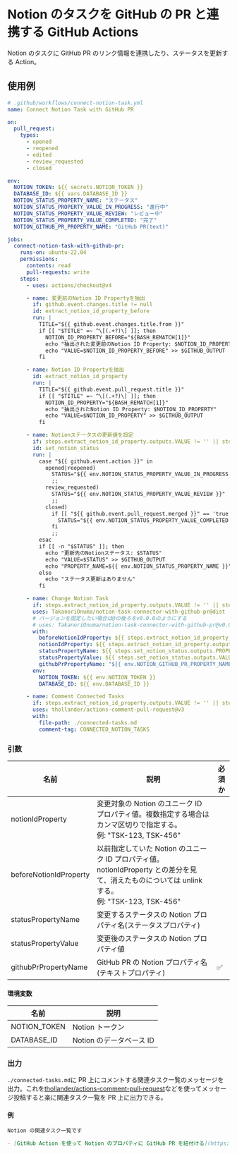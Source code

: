 # Notion のタスクを GitHub の PR と連携する GitHub Actions

Notion のタスクに GitHub PR のリンク情報を連携したり、ステータスを更新する Action。

## 使用例

```yml
# .github/workflows/connect-notion-task.yml
name: Connect Notion Task with GitHub PR

on:
  pull_request:
    types:
      - opened
      - reopened
      - edited
      - review_requested
      - closed

env:
  NOTION_TOKEN: ${{ secrets.NOTION_TOKEN }}
  DATABASE_ID: ${{ vars.DATABASE_ID }}
  NOTION_STATUS_PROPERTY_NAME: "ステータス"
  NOTION_STATUS_PROPERTY_VALUE_IN_PROGRESS: "進行中"
  NOTION_STATUS_PROPERTY_VALUE_REVIEW: "レビュー中"
  NOTION_STATUS_PROPERTY_VALUE_COMPLETED: "完了"
  NOTION_GITHUB_PR_PROPERTY_NAME: "GitHub PR(text)"

jobs:
  connect-notion-task-with-github-pr:
    runs-on: ubuntu-22.04
    permissions:
      contents: read
      pull-requests: write
    steps:
      - uses: actions/checkout@v4

      - name: 変更前のNotion ID Propertyを抽出
        if: github.event.changes.title != null
        id: extract_notion_id_property_before
        run: |
          TITLE="${{ github.event.changes.title.from }}"
          if [[ "$TITLE" =~ ^\[(.+?)\] ]]; then
            NOTION_ID_PROPERTY_BEFORE="${BASH_REMATCH[1]}"
            echo "抽出された変更前のNotion ID Property: $NOTION_ID_PROPERTY_BEFORE"
            echo "VALUE=$NOTION_ID_PROPERTY_BEFORE" >> $GITHUB_OUTPUT
          fi

      - name: Notion ID Propertyを抽出
        id: extract_notion_id_property
        run: |
          TITLE="${{ github.event.pull_request.title }}"
          if [[ "$TITLE" =~ ^\[(.+?)\] ]]; then
            NOTION_ID_PROPERTY="${BASH_REMATCH[1]}"
            echo "抽出されたNotion ID Property: $NOTION_ID_PROPERTY"
            echo "VALUE=$NOTION_ID_PROPERTY" >> $GITHUB_OUTPUT
          fi

      - name: Notionステータスの更新値を設定
        if: steps.extract_notion_id_property.outputs.VALUE != '' || steps.extract_notion_id_property_before.outputs.VALUE != ''
        id: set_notion_status
        run: |
          case "${{ github.event.action }}" in
            opened|reopened)
              STATUS="${{ env.NOTION_STATUS_PROPERTY_VALUE_IN_PROGRESS }}"
              ;;
            review_requested)
              STATUS="${{ env.NOTION_STATUS_PROPERTY_VALUE_REVIEW }}"
              ;;
            closed)
              if [[ "${{ github.event.pull_request.merged }}" == 'true' ]]; then
                STATUS="${{ env.NOTION_STATUS_PROPERTY_VALUE_COMPLETED }}"
              fi
              ;;
          esac
          if [[ -n "$STATUS" ]]; then
            echo "更新先のNotionステータス: $STATUS"
            echo "VALUE=$STATUS" >> $GITHUB_OUTPUT
            echo "PROPERTY_NAME=${{ env.NOTION_STATUS_PROPERTY_NAME }}" >> $GITHUB_OUTPUT
          else
            echo "ステータス更新はありません"
          fi

      - name: Change Notion Task
        if: steps.extract_notion_id_property.outputs.VALUE != '' || steps.extract_notion_id_property_before.outputs.VALUE != ''
        uses: TakanoriOnuma/notion-task-connector-with-github-pr@dist
        # バージョンを固定したい場合は@の後ろをv0.0.0のようにする
        # uses: TakanoriOnuma/notion-task-connector-with-github-pr@v0.0.0
        with:
          beforeNotionIdProperty: ${{ steps.extract_notion_id_property_before.outputs.VALUE }}
          notionIdProperty: ${{ steps.extract_notion_id_property.outputs.VALUE }}
          statusPropertyName: ${{ steps.set_notion_status.outputs.PROPERTY_NAME }}
          statusPropertyValue: ${{ steps.set_notion_status.outputs.VALUE }}
          githubPrPropertyName: "${{ env.NOTION_GITHUB_PR_PROPERTY_NAME }}"
        env:
          NOTION_TOKEN: ${{ env.NOTION_TOKEN }}
          DATABASE_ID: ${{ env.DATABASE_ID }}

      - name: Comment Connected Tasks
        if: steps.extract_notion_id_property.outputs.VALUE != '' || steps.extract_notion_id_property_before.outputs.VALUE != ''
        uses: thollander/actions-comment-pull-request@v3
        with:
          file-path: ./connected-tasks.md
          comment-tag: CONNECTED_NOTION_TASKS
```

### 引数

| 名前                   | 説明                                                                                                                                                | 必須か |
| ---------------------- | --------------------------------------------------------------------------------------------------------------------------------------------------- | ------ |
| notionIdProperty       | 変更対象の Notion のユニーク ID プロパティ値。複数指定する場合はカンマ区切りで指定する。<br />例: "TSK-123, TSK-456"                                |        |
| beforeNotionIdProperty | 以前指定していた Notion のユニーク ID プロパティ値。notionIdProperty との差分を見て、消えたものについては unlink する。<br />例: "TSK-123, TSK-456" |        |
| statusPropertyName     | 変更するステータスの Notion プロパティ名(ステータスプロパティ)                                                                                      |        |
| statusPropertyValue    | 変更後のステータスの Notion プロパティ値                                                                                                            |        |
| githubPrPropertyName   | GitHub PR の Notion プロパティ名(テキストプロパティ)                                                                                                | ✅     |

#### 環境変数

| 名前         | 説明                     |
| ------------ | ------------------------ |
| NOTION_TOKEN | Notion トークン          |
| DATABASE_ID  | Notion のデータベース ID |

### 出力

`./connected-tasks.md`に PR 上にコメントする関連タスク一覧のメッセージを出力。これを[thollander/actions-comment-pull-request](https://github.com/thollander/actions-comment-pull-request/)などを使ってメッセージ投稿すると楽に関連タスク一覧を PR 上に出力できる。

#### 例

```md
Notion の関連タスク一覧です

- [GitHub Action を使って Notion のプロパティに GitHub PR を紐付ける](https://www.notion.so/GitHub-Action-Notion-GitHub-PR-22907fd5a041803eb572d7a24eff538d)
```
